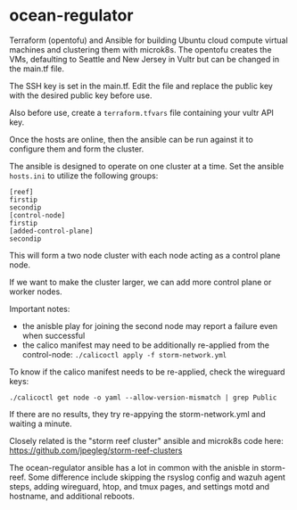 # ocean-regulator

Terraform (opentofu) and Ansible for building Ubuntu cloud compute virtual machines and clustering them with microk8s.
The opentofu creates the VMs, defaulting to Seattle and New Jersey in Vultr but can be changed in the main.tf file.

The SSH key is set in the main.tf. Edit the file and replace the public key with the desired public key before use.

Also before use, create a `terraform.tfvars` file containing your vultr API key.

Once the hosts are online, then the ansible can be run against it to configure them and form the cluster.

The ansible is designed to operate on one cluster at a time. Set the ansible `hosts.ini` to utilize the following groups:

```
[reef]
firstip
secondip
[control-node]
firstip
[added-control-plane]
secondip

```

This will form a two node cluster with each node acting as a control plane node.

If we want to make the cluster larger, we can add more control plane or worker nodes.

Important notes:
- the anisble play for joining the second node may report a failure even when successful
- the calico manifest may need to be additionally re-applied from the control-node: `./calicoctl apply -f storm-network.yml`

To know if the calico manifest needs to be re-applied, check the wireguard keys:

```
./calicoctl get node -o yaml --allow-version-mismatch | grep Public
```

If there are no results, they try re-appying the storm-network.yml and waiting a minute.

Closely related is the "storm reef cluster" ansible and microk8s code here: https://github.com/jpegleg/storm-reef-clusters

The ocean-regulator ansible has a lot in common with the anisble in storm-reef. Some difference include skipping the rsyslog config and wazuh agent steps,
adding wireguard, htop, and tmux pages, and settings motd and hostname, and additional reboots.

